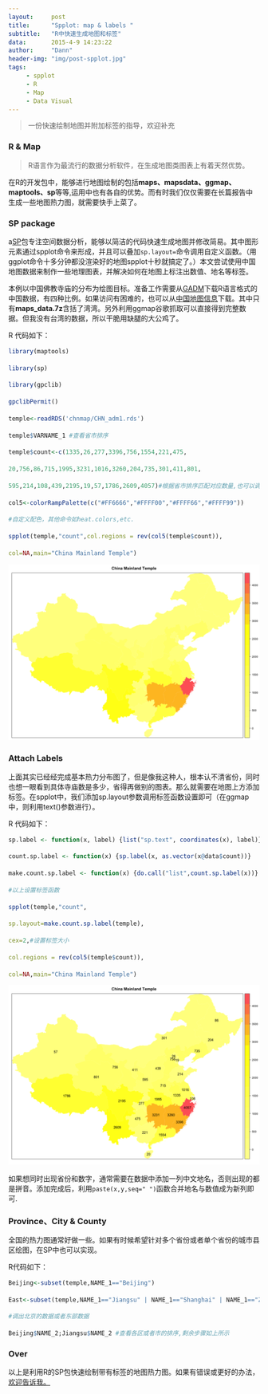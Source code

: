 ```yaml
---
layout:     post
title:      "Spplot: map & labels "
subtitle:   "R中快速生成地图和标签"
data:       2015-4-9 14:23:22
author:     "Dann"
header-img: "img/post-spplot.jpg"
tags:
     - spplot
     - R
     - Map
     - Data Visual
---
```


> 一份快速绘制地图并附加标签的指导，欢迎补充

###  R & Map   

>R语言作为最流行的数据分析软件，在生成地图类图表上有着天然优势。

在R的开发包中，能够进行地图绘制的包括**maps、mapsdata、ggmap、maptools、sp**等等,运用中也有各自的优势。而有时我们仅仅需要在长篇报告中生成一些地图热力图，就需要快手上菜了。

###  SP package
a<a href="https://cran.r-project.org/web/packages/sp/index.html">SP</a>包专注空间数据分析，能够以简洁的代码快速生成地图并修改简易。其中图形元素通过spplot命令来形成，并且可以叠加`sp.layout=`命令调用自定义函数。（用ggplot命令十多分钟都没渲染好的地图spplot十秒就搞定了。）本文尝试使用中国地图数据来制作一些地理图表，并解决如何在地图上标注出数值、地名等标签。

本例以中国佛教寺庙的分布为绘图目标。准备工作需要从<a href="http://gadm.org/">GADM</a>下载R语言格式的中国数据，有四种比例。如果访问有困难的，也可以从<a href="http://pan.baidu.com/s/1eROX0zS">中国地图信息</a>下载。其中只有**maps_data.7z**含括了湾湾。另外利用ggmap谷歌抓取可以直接得到完整数据。但我没有台湾的数据，所以干脆用缺腿的大公鸡了。

R 代码如下：

```r
library(maptools)

library(sp)

library(gpclib)

gpclibPermit() 

temple<-readRDS('chnmap/CHN_adm1.rds')

temple$VARNAME_1 #查看省市排序

temple$count<-c(1335,26,277,3396,756,1554,221,475,

20,756,86,715,1995,3231,1016,3260,204,735,301,411,801,

595,214,108,439,2195,19,57,1786,2609,4057)#根据省市排序匹配对应数量,也可以调用其他数组

col5<-colorRampPalette(c("#FF6666","#FFFF00","#FFFF66","#FFFF99")) 

#自定义配色，其他命令如heat.colors,etc.

spplot(temple,"count",col.regions = rev(col5(temple$count)),

col=NA,main="China Mainland Temple")
```

![China Mainland Temple](/img/Rplot39.png)

###  Attach Labels
上面其实已经经完成基本热力分布图了，但是像我这种人，根本认不清省份，同时也想一眼看到具体寺庙数是多少，省得再做别的图表。那么就需要在地图上方添加标签。在spplot中，我们添加sp.layout参数调用标签函数设置即可（在ggmap中，则利用text()参数进行）。

R 代码如下：

```r
sp.label <- function(x, label) {list("sp.text", coordinates(x), label)}

count.sp.label <- function(x) {sp.label(x, as.vector(x@data$count))}

make.count.sp.label <- function(x) {do.call("list",count.sp.label(x))}

#以上设置标签函数
 
spplot(temple,"count",

sp.layout=make.count.sp.label(temple),

cex=2,#设置标签大小

col.regions = rev(col5(temple$count)),

col=NA,main="China Mainland Temple")
```

![China Mainland Temple](/img/Rplot38.png)

如果想同时出现省份和数字，通常需要在数据中添加一列中文地名，否则出现的都是拼音。添加完成后，利用`paste(x,y,seq=" ")`函数合并地名与数值成为新列即可.

### Province、City & County
全国的热力图通常好做一些。如果有时候希望针对多个省份或者单个省份的城市县区绘图，在SP中也可以实现。

R代码如下：

```r
Beijing<-subset(temple,NAME_1=="Beijing")

East<-subset(temple,NAME_1=="Jiangsu" | NAME_1=="Shanghai" | NAME_1=="Zhejiang")

#调出北京的数据或者东部数据

Beijing$NAME_2;Jiangsu$NAME_2 #查看各区或者市的排序,剩余步骤如上所示
```

### Over
以上是利用R的SP包快速绘制带有标签的地图热力图。如果有错误或更好的办法，<a href="mailto:dannsaoyou@gmail.com">欢迎告诉我。</a>